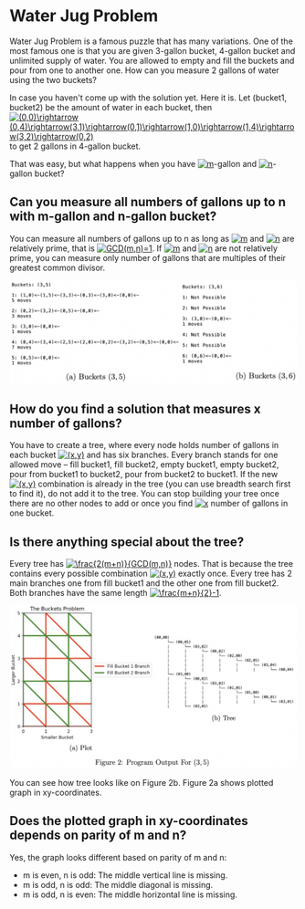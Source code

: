 # Water Jug Problem
Water Jug Problem is a famous puzzle that has many variations. One of the most famous one is that you are given 3-gallon bucket, 4-gallon bucket and unlimited supply of water. You are allowed to empty and fill the buckets and pour from one to another one. How can you measure 2 gallons of water using the two buckets?

In case you haven't come up with the solution yet. Here it is. Let (bucket1, bucket2) be the amount of water in each bucket, then <a href="https://www.codecogs.com/eqnedit.php?latex=(0,0)\rightarrow&space;(0,4)\rightarrow(3,1)\rightarrow(0,1)\rightarrow(1,0)\rightarrow(1,4)\rightarrow(3,2)\rightarrow(0,2)" target="_blank"><img src="https://latex.codecogs.com/gif.latex?(0,0)\rightarrow&space;(0,4)\rightarrow(3,1)\rightarrow(0,1)\rightarrow(1,0)\rightarrow(1,4)\rightarrow(3,2)\rightarrow(0,2)" title="(0,0)\rightarrow (0,4)\rightarrow(3,1)\rightarrow(0,1)\rightarrow(1,0)\rightarrow(1,4)\rightarrow(3,2)\rightarrow(0,2)" /></a> to get 2 gallons in 4-gallon bucket.

That was easy, but what happens when you have <a href="https://www.codecogs.com/eqnedit.php?latex=m" target="_blank"><img src="https://latex.codecogs.com/gif.latex?m" title="m" /></a>-gallon and <a href="https://www.codecogs.com/eqnedit.php?latex=n" target="_blank"><img src="https://latex.codecogs.com/gif.latex?n" title="n" /></a>-gallon bucket?

## Can you measure all numbers of gallons up to n with m-gallon and n-gallon bucket?
You can measure all numbers of gallons up to n as long as <a href="https://www.codecogs.com/eqnedit.php?latex=m" target="_blank"><img src="https://latex.codecogs.com/gif.latex?m" title="m" /></a> and <a href="https://www.codecogs.com/eqnedit.php?latex=n" target="_blank"><img src="https://latex.codecogs.com/gif.latex?n" title="n" /></a> are relatively prime, that is <a href="https://www.codecogs.com/eqnedit.php?latex=GCD(m,n)=1" target="_blank"><img src="https://latex.codecogs.com/gif.latex?GCD(m,n)=1" title="GCD(m,n)=1" /></a>. If <a href="https://www.codecogs.com/eqnedit.php?latex=m" target="_blank"><img src="https://latex.codecogs.com/gif.latex?m" title="m" /></a> and <a href="https://www.codecogs.com/eqnedit.php?latex=n" target="_blank"><img src="https://latex.codecogs.com/gif.latex?n" title="n" /></a> are not relatively prime, you can measure only number of gallons that are multiples of their greatest common divisor.

<p align="center">
  <img src="https://github.com/marie-yau/Algorithmic-Projects/blob/master/Water%20Jug/images/(3%2C5)%20and%20(3%2C6)%20solutions.png" width="600" title="Github Logo">
</p>

## How do you find a solution that measures x number of gallons?
You have to create a tree, where every node holds number of gallons in each bucket <a href="https://www.codecogs.com/eqnedit.php?latex=(x,y)" target="_blank"><img src="https://latex.codecogs.com/gif.latex?(x,y)" title="(x,y)" /></a> and has six branches. Every branch stands for one allowed move – fill bucket1, fill bucket2, empty bucket1, empty bucket2, pour from bucket1 to bucket2, pour from bucket2 to bucket1. If the new <a href="https://www.codecogs.com/eqnedit.php?latex=(x,y)" target="_blank"><img src="https://latex.codecogs.com/gif.latex?(x,y)" title="(x,y)" /></a> combination is already in the tree (you can use breadth search first to find it), do not add it to the tree.
You can stop building your tree once there are no other nodes to add or once you find <a href="https://www.codecogs.com/eqnedit.php?latex=m" target="_blank"><img src="https://latex.codecogs.com/gif.latex?x" title="x" /></a> number of gallons in one bucket.

## Is there anything special about the tree?
Every tree has <a href="https://www.codecogs.com/eqnedit.php?latex=\frac{2(m&plus;n)}{GCD(m,n)}" target="_blank"><img src="https://latex.codecogs.com/gif.latex?\frac{2(m&plus;n)}{GCD(m,n)}" title="\frac{2(m+n)}{GCD(m,n)}" /></a> nodes. That is because the tree contains every possible combination <a href="https://www.codecogs.com/eqnedit.php?latex=(x,y)" target="_blank"><img src="https://latex.codecogs.com/gif.latex?(x,y)" title="(x,y)" /></a> exactly once.
Every tree has 2 main branches one from fill bucket1 and the other one from fill bucket2. Both branches have the same length <a href="https://www.codecogs.com/eqnedit.php?latex=\frac{m&plus;n}{2}-1" target="_blank"><img src="https://latex.codecogs.com/gif.latex?\frac{m&plus;n}{2}-1" title="\frac{m+n}{2}-1" /></a>. 

<p align="center">
  <img src="https://github.com/marie-yau/Algorithmic-Projects/blob/master/Water%20Jug/images/(3%2C5)%20graph%2C%20tree.png" width="600" title="Github Logo">
</p>

You can see how tree looks like on Figure 2b. Figure 2a shows plotted graph in xy-coordinates. 

## Does the plotted graph in xy-coordinates depends on parity of m and n?
Yes, the graph looks different based on parity of m and n:
- m is even, n is odd: The middle vertical line is missing.
- m is odd, n is odd: The middle diagonal is missing.
- m is odd, n is even: The middle horizontal line is missing.

